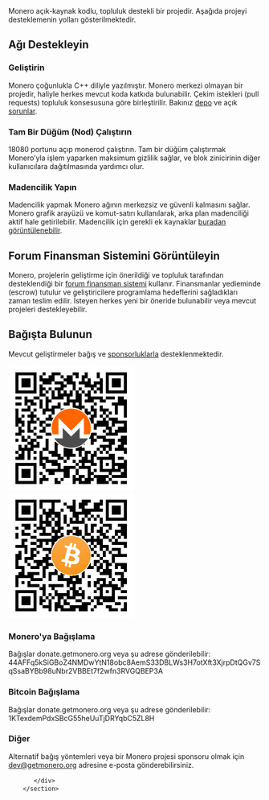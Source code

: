 <div markdown="1" class="text-center container description">
Monero açık-kaynak kodlu, topluluk destekli bir projedir. Aşağıda projeyi desteklemenin yolları gösterilmektedir.
</div>

<div class="contribute">
    <section class="container">
          <div class="row">         
               <!-- full block-->
               <div class="full col-lg-12 col-md-12 col-sm-12 col-xs-12">
                        <div class="info-block text-adapt">
                            <div class="row center-xs">
                                <div class="col"><h2>Ağı Destekleyin</h2></div>
                            </div>
<div class="row start-xs" markdown="1">

### Geliştirin
Monero çoğunlukla C++ diliyle yazılmıştır. Monero merkezi olmayan bir projedir, haliyle herkes mevcut koda katkıda bulunabilir. Çekim istekleri (pull requests) topluluk konsesusuna göre birleştirilir. Bakınız <a href="https://github.com/monero-project"> depo</a> ve açık <a href="https://github.com/monero-project/monero/issues">sorunlar</a>.

### Tam Bir Düğüm (Nod) Çalıştırın
18080 portunu açıp monerod çalıştırın. Tam bir düğüm çalıştırmak Monero’yla işlem yaparken maksimum gizlilik sağlar, ve blok zinicirinin diğer kullanıcılara dağıtılmasında yardımcı olur.

### Madencilik Yapın
Madencilik yapmak Monero ağının merkezsiz ve güvenli kalmasını sağlar. Monero grafik arayüzü ve komut-satırı kullanılarak, arka plan madenciliği aktif hale getirilebilir. Madencilik için gerekli ek kaynaklar [buradan görüntülenebilir](https://reddit.com/r/MoneroMining).

</div>
                        </div>
               </div>
               <!-- end full block-->
                                      <!-- full block-->
               <div class="full col-lg-12 col-md-12 col-sm-12 col-xs-12">
                        <div class="info-block text-adapt">
                            <div class="row center-xs">
                                <div class="col">
                                    <h2>Forum Finansman Sistemini Görüntüleyin</h2>
                                </div>
                            </div>
                            <div class="row start-xs">
                                <p>Monero, projelerin geliştirme için önerildiği ve topluluk tarafından desteklendiği bir <a href="https://forum.getmonero.org">forum finansman sistemi</a> kullanır. Finansmanlar yedieminde (escrow) tutulur ve geliştiricilere programlama hedeflerini sağladıkları zaman teslim edilir. İsteyen herkes yeni bir öneride bulunabilir veya mevcut projeleri destekleyebilir.</p>
                            </div>
                        </div>
                </div>
                <!-- full block-->
                <!-- full block-->
               <div class="full col-lg-12 col-md-12 col-sm-12 col-xs-12">
                        <div class="info-block text-adapt">
                            <div class="row center-xs">
                                <div class="col">
                                    <h2>Bağışta Bulunun</h2>
                                </div>
                            </div>
                            <div class="row start-xs">
                                <p>Mevcut geliştirmeler bağış ve <a href="{{site.baseurl}}/community/sponsorships/">sponsorluklarla</a> desteklenmektedir.</p>
                            </div>
                            <div class="row center-xs">
                                <div class="col-lg-6">
                                    <img src="/img/donate-monero.png" alt=""/>
                                </div>
                                <div class="col-lg-6">
                                    <img src="/img/donate-bitcoin.png" alt=""/>
                                </div>
                            </div>
                            <div class="row start-xs">
                               <div class="col-xs-12">
                                <h3>Monero'ya Bağışlama</h3>
                                <p>Bağışlar donate.getmonero.org veya şu adrese gönderilebilir: 44AFFq5kSiGBoZ4NMDwYtN18obc8AemS33DBLWs3H7otXft3XjrpDtQGv7SqSsaBYBb98uNbr2VBBEt7f2wfn3RVGQBEP3A</p>
                               </div>
                            </div>
                            <div class="row start-xs">
                               <div class="col-xs-12">
                                <h3>Bitcoin Bağışlama</h3>
                                <p>Bağışlar donate.getmonero.org veya şu adrese gönderilebilir: 1KTexdemPdxSBcG55heUuTjDRYqbC5ZL8H</p>
                                </div>
                            </div>
                            <div class="row start-xs">
                               <div class="col-xs-12">
                                    <h3>Diğer</h3>
                                    <p>Alternatif bağış yöntemleri veya bir Monero projesi sponsoru olmak için <a href="mailto:dev@getmonero.org">dev@getmonero.org</a> adresine e-posta gönderebilirsiniz.</p>
                               </div>
                            </div>
                        </div>
                </div>
                <!-- full block-->






           </div>
        </section>

</div>
